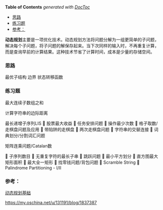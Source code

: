 <!-- START doctoc generated TOC please keep comment here to allow auto update -->
<!-- DON'T EDIT THIS SECTION, INSTEAD RE-RUN doctoc TO UPDATE -->
**Table of Contents**  *generated with [DocToc](https://github.com/thlorenz/doctoc)*

- [思路](#%E6%80%9D%E8%B7%AF)
- [练习题](#%E7%BB%83%E4%B9%A0%E9%A2%98)
- [参考：](#%E5%8F%82%E8%80%83)

<!-- END doctoc generated TOC please keep comment here to allow auto update -->

**动态规划**主要是一项优化技术。动态规划方法将问题分解为一组更简单的子问题，解决每个子问题，将子问题的解保存起来。当下次同样的输入时，不再重复计算，而是查询早前的计算结果。这种技术节省了计算时间，成本是少量的存储空间。

### 思路

最优子结构 边界 状态转移函数

### 练习题

最大连续子数组之和

计算字符串的边际距离







最长递增子序列LIS
  股票最大收益
  任务安排问题
  操作最少次数
  格子取数/走棋盘问题及应用  带陷阱的走棋盘
  两次走棋盘问题
  字符串的交替连接
  词典划分/分割词汇问题

矩阵连乘问题/Catalan数

 子序列数目
  无重复字符的最长子串
  跳跃问题
  最小平方划分
  直方图最大矩形面积
  最大全一矩形
  找零钱问题/背包问题
  Scramble String
  Palindrome Partitioning - I/II

### 参考：

[动态规划基础](https://www.cnblogs.com/liuyicai/p/10182262.html)

https://my.oschina.net/u/131191/blog/1837387



